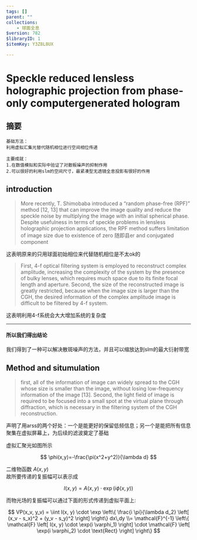 ```yaml
---
tags: []
parent: ""
collections:
    - 球面全息
$version: 782
$libraryID: 1
$itemKey: Y3Z8L8UX

---
```

# Speckle reduced lensless holographic projection from phase-only computergenerated hologram

## 摘要


    基础方法：
    利用虚拟汇集光替代随机相位进行空间相位传递

    主要成就：
    1.在数值模拟和实际中验证了对散板噪声的抑制作用
    2.可以很好的利用slm的空间尺寸，最紧凑型无透镜全息投影有很好的作用






## introduction

> More recently, T. Shimobaba introduced a “random phase-free (RPF)” method \[12, 13] that can improve the image quality and reduce the speckle noise by multiplying the image with an initial spherical phase. Despite usefulness in terms of speckle problems in lensless holographic projection applications, the RPF method suffers limitation of image size due to existence of zero 随即县er and conjugated component


这表明原来的只用球面初始相位来代替随机相位是不太ok的






> First, 4-f optical filtering system is employed to reconstruct complex amplitude, increasing the complexity of the system by the presence of bulky lenses, which requires much space due to its finite focal length and aperture. Second, the size of the reconstructed image is greatly restricted, because when the image size is larger than the CGH, the desired information of the complex amplitude image is difficult to be filtered by 4-f system.


这表明利用4-f系统会大大增加系统的复杂度


---

#### **所以我们得出结论**

我们得到了一种可以解决散斑噪声的方法，并且可以缩放达到slm的最大衍射带宽

## Method and situmulation

> first, all of the information of image can widely spread to the CGH whose size is smaller than the image, without losing low-frequency information of the image \[13]. Second, the light field of image is required to be focused into a small spot at the virtual plane through diffraction, which is necessary in the filtering system of the CGH reconstruction.


声明了用arss的两个好处：一个是能更好的保留低频信息；另一个是能把所有信息聚集在虚拟屏幕上，为后续的滤波奠定了基础     

虚拟汇聚光如图所示  

$$
\phi(x,y)=-\frac{\pi(x^2+y^2)}{\lambda d} 
$$

二维物函数 $A(x,y)$\
故所要传递的复振幅可以表示成

$$
I(x,y)=A(x,y)\cdot \exp(i\phi(x,y))
$$

而物光场的复振幅可以通过下面的形式传递到虚拟平面上:

$$
 VP(x_v, y_v) = \iint I(x, y) \cdot \exp \left\{ \frac{i \pi}{\lambda d_2} \left[ (x_v - s_x)^2 + (y_v - s_y)^2 \right] \right\} dx\,dy 
 \\= \mathcal{F}^{-1} \left\{ \mathcal{F} \left[ I(x, y) \cdot \exp(i \varphi_1) \right] \cdot \mathcal{F} \left[ \exp(i \varphi_2) \cdot \text{Rect} \right] \right\}
$$

